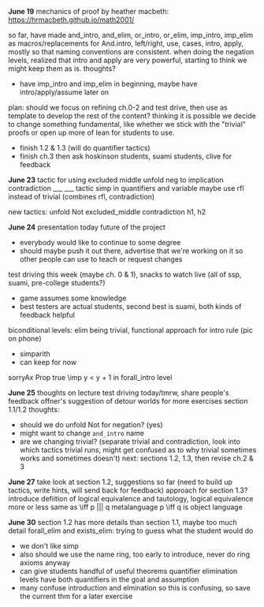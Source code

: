 **June 19**
mechanics of proof by heather macbeth: https://hrmacbeth.github.io/math2001/

so far, have made and_intro, and_elim, or_intro, or_elim, imp_intro, imp_elim as macros/replacements for And.intro, left/right, use, cases, intro, apply, mostly so that naming conventions are consistent. when doing the negation levels, realized that intro and apply are very powerful, starting to think we might keep them as is. thoughts?
- have imp_intro and imp_elim in beginning, maybe have intro/apply/assume later on

plan: should we focus on refining ch.0-2 and test drive, then use as template to develop the rest of the content? thinking it is possible we decide to change something fundamental, like whether we stick with the "trivial" proofs or open up more of lean for students to use.
- finish 1.2 & 1.3 (will do quantifier tactics)
- finish ch.3 then ask hoskinson students, suami students, clive for feedback

**June 23**
tactic for using excluded middle
unfold neg to implication
contradiction ___ ___ tactic
simp in quantifiers and variable
maybe use rfl instead of trivial (combines rfl, contradiction)

new tactics:
unfold Not
excluded_middle
contradiction h1, h2

**June 24**
presentation today
future of the project
- everybody would like to continue to some degree
- should maybe push it out there, advertise that we're working on it so other people can use to teach or request changes

test driving this week (maybe ch. 0 & 1), snacks to watch live (all of ssp, suami, pre-college students?)
- game assumes some knowledge
- best testers are actual students, second best is suami, both kinds of feedback helpful

biconditional levels: elim being trivial, functional approach for intro rule (pic on phone)
- simparith
- can keep for now

sorryAx Prop true \imp y < y + 1 in forall_intro level

**June 25**
thoughts on lecture
test driving today/tmrw, share people's feedback
offner's suggestion of detour worlds for more exercises
section 1.1/1.2 thoughts:
- should we do unfold Not for negation? (yes)
- might want to change `and_intro` name
- are we changing trivial? (separate trivial and contradiction, look into which tactics trivial runs, might get confused as to why trivial sometimes works and sometimes doesn't)
next: sections 1.2, 1.3, then revise ch.2 & 3

**June 27**
take look at section 1.2, suggestions so far (need to build up tactics, write hints, will send back for feedback)
approach for section 1.3?
introduce defiition of logical equivalence and tautology, logical equivalence more or less same as \iff
p ||| q metalanguage
p \iff q is object language

**June 30**
section 1.2 has more details than section 1.1, maybe too much detail
forall_elim and exists_elim: 
trying to guess what the student would do
- we don't like simp 
- also should we use the name ring, too early to introduce, never do ring axioms anyway
- can give students handful of useful theorems
quantifier elimination levels have both quantifiers in the goal and assumption 
- many confuse introduction and elmination so this is confusing, so save the current
thm for a later exercise